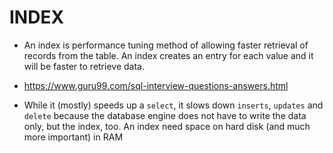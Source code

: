 # INDEX

- An index is performance tuning method of allowing faster retrieval of records from the table. An index creates an entry for
  each value and it will be faster to retrieve data.
  
 - https://www.guru99.com/sql-interview-questions-answers.html

- While it (mostly) speeds up a `select`, it slows down `inserts`, `updates` and `delete` because the database engine does
  not have to write the data only, but the index, too. An index need space on hard disk (and much more important) in RAM
